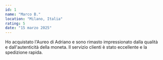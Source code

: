 ```yaml
---
id: 1
name: "Marco B."
location: "Milano, Italia"
rating: 5
date: "15 marzo 2025"
---
```

Ho acquistato l'Aureo di Adriano e sono rimasto impressionato dalla qualità e dall'autenticità della moneta. Il servizio clienti è stato eccellente e la spedizione rapida.
